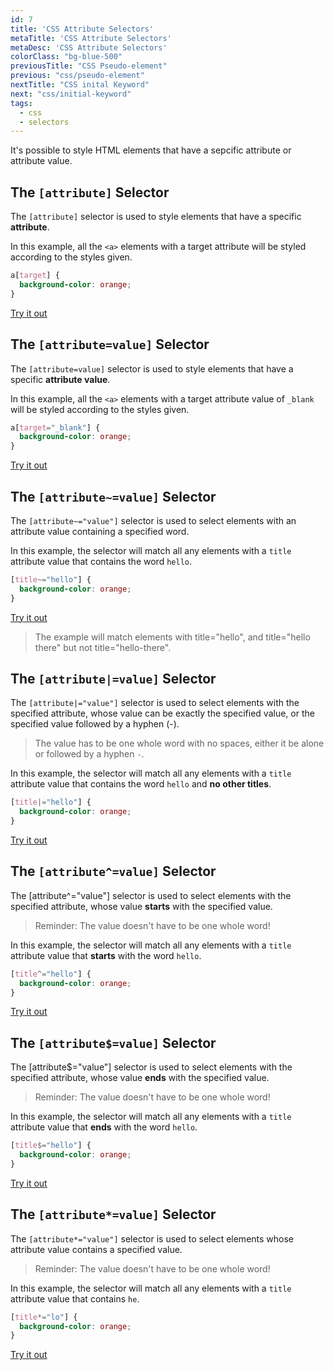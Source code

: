 ```yaml
---
id: 7
title: 'CSS Attribute Selectors'
metaTitle: 'CSS Attribute Selectors'
metaDesc: 'CSS Attribute Selectors'
colorClass: "bg-blue-500"
previousTitle: "CSS Pseudo-element"
previous: "css/pseudo-element"
nextTitle: "CSS inital Keyword"
next: "css/initial-keyword"
tags:
  - css
  - selectors
---
```

It's possible to style HTML elements that have a sepcific attribute or attribute value.


## The `[attribute]` Selector

The `[attribute]` selector is used to style elements that have a specific **attribute**.

In this example, all the `<a>` elements with a target attribute will be styled according to the styles given.

```css
a[target] {
  background-color: orange;
}
```
[Try it out](/editors/html_editor?code=<html>+,<head>+,<style>+,++abrkt;target;brkt+{+,++++background-color%3A+orange;+,++}+,</style>+,</head>+,<body>+,++<h2>CSS+brkt;attribute;brkt+Selector</h2>+,++<p>The+links+with+a+target+attribute+gets+an+orange+background%3A</p>+,++,++<a+href='https://google.com'>google.com</a>+,++<a+href='http://github.com'+target='_blank'>github.com</a>+,++<a+href='http://stackoverflow.org'+target='_blank'>stackoverflow.com</a>+,</body>+,</html>#special)


## The `[attribute=value]` Selector

The `[attribute=value]` selector is used to style elements that have a specific **attribute value**.

In this example, all the `<a>` elements with a target attribute value of `_blank` will be styled according to the styles given.

```css
a[target="_blank"] {
  background-color: orange;
}
```
[Try it out](/editors/html_editor?code=<html>+,<head>+,<style>+,++abrkt;target=dbq;_blankdbq;;brkt+{+,++++background-color%3A+orange;+,++}+,</style>+,</head>+,<body>+,++<h2>CSS+brkt;attribute=value;brkt+Selector</h2>+,++<p>The+links+with+a+target+attribute+value+of+_blank+gets+an+orange+background%3A</p>+,++,++<a+href='https://google.com'>google.com</a>+,++<a+href='http://github.com'+target='_blank'>github.com</a>+,++<a+href='http://stackoverflow.org'+target='_top'>stackoverflow.com</a>+,</body>+,</html>#special)


## The `[attribute~=value]` Selector

The `[attribute~="value"]` selector is used to select elements with an attribute value containing a specified word.

In this example, the selector will match all any elements with a `title` attribute value that contains the word `hello`.

```css
[title~="hello"] {
  background-color: orange;
}
```
[Try it out](/editors/html_editor?code=<html>+,<head>+,<style>+,++brkt;title~=dbq;hellodbq;;brkt+{+,++++background-color%3A+orange;+,++}+,</style>+,</head>+,<body>+,++,++<h1+title=dbq;hellodbq;>Welcome+To+Coleren</h1>+,++<p+title=dbq;hello+theredbq;>Where+learning+is+great</p>+,++<p+title=dbq;hello-theredbq;>Some+text</p>+,++,</body>+,</html>#special)

> The example will match elements with title="hello", and title="hello there" but not title="hello-there".


## The `[attribute|=value]` Selector

The `[attribute|="value"]` selector is used to select elements with the specified attribute, whose value can be exactly the specified value, or the specified value followed by a hyphen (-).

> The value has to be one whole word with no spaces, either it be alone or followed by a hyphen `-`.

In this example, the selector will match all any elements with a `title` attribute value that contains the word `hello` and **no other titles**.

```css
[title|="hello"] {
  background-color: orange;
}
```
[Try it out](/editors/html_editor?code=<html>+,<head>+,<style>+,++brkt;title|=dbq;hellodbq;;brkt+{+,++++background-color%3A+orange;+,++}+,</style>+,</head>+,<body>+,++,++<h1+title=dbq;hellodbq;>Welcome+To+Coleren</h1>+,++<p+title=dbq;hello+theredbq;>Where+learning+is+great</p>+,++<p+title=dbq;hello-theredbq;>Some+text</p>+,++,</body>+,</html>#special)


## The `[attribute^=value]` Selector

The [attribute^="value"] selector is used to select elements with the specified attribute, whose value **starts** with the specified value.

> Reminder: The value doesn't have to be one whole word!

In this example, the selector will match all any elements with a `title` attribute value that **starts** with the word `hello`.

```css
[title^="hello"] {
  background-color: orange;
}
```
[Try it out](/editors/html_editor?code=<html>+,<head>+,<style>+,++brkt;title^=dbq;hellodbq;;brkt+{+,++++background-color%3A+orange;+,++}+,</style>+,</head>+,<body>+,++,++<h1+title=dbq;hellodbq;>Welcome+To+Coleren</h1>+,++<p+title=dbq;hello+theredbq;>Where+learning+is+great</p>+,++<p+title=dbq;hello-theredbq;>Some+text</p>+,++<p+title=dbq;welcome+hellodbq;>Some+more+text</p>+,++,</body>+,</html>#special)



## The `[attribute$=value]` Selector

The [attribute$="value"] selector is used to select elements with the specified attribute, whose value **ends** with the specified value.

> Reminder: The value doesn't have to be one whole word!

In this example, the selector will match all any elements with a `title` attribute value that **ends** with the word `hello`.
```css
[title$="hello"] {
  background-color: orange;
}
```
[Try it out](/editors/html_editor?code=<html>+,<head>+,<style>+,++brkt;title$=dbq;hellodbq;;brkt+{+,++++background-color%3A+orange;+,++}+,</style>+,</head>+,<body>+,++,++<h1+title=dbq;hellodbq;>Welcome+To+Coleren</h1>+,++<p+title=dbq;hello+theredbq;>Where+learning+is+great</p>+,++<p+title=dbq;hello-theredbq;>Some+text</p>+,++<p+title=dbq;welcome+hellodbq;>Some+more+text</p>+,++,</body>+,</html>#special)



## The `[attribute*=value]` Selector

The `[attribute*="value"]` selector is used to select elements whose attribute value contains a specified value.

>  Reminder: The value doesn't have to be one whole word!

In this example, the selector will match all any elements with a `title` attribute value that contains `he`.

```css
[title*="lo"] {
  background-color: orange;
}
```
[Try it out](/editors/html_editor?code=<html>+,<head>+,<style>+,++brkt;title*=dbq;lodbq;;brkt+{+,++++background-color%3A+orange;+,++}+,</style>+,</head>+,<body>+,++,++<h1+title=dbq;headerdbq;>Welcome+To+Coleren</h1>+,++<p+title=dbq;hello+theredbq;>Where+learning+is+great</p>+,++<p+title=dbq;hello-theredbq;>Some+text</p>+,++<p+title=dbq;welcome+hello_theredbq;>Some+more+text</p>+,++,</body>+,</html>#special)